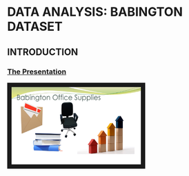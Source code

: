 # DATA ANALYSIS: BABINGTON DATASET

## INTRODUCTION

### [The Presentation](https://docs.google.com/presentation/d/1s_OkOdJtQYYU5LZB1jEZ0HX3siKXJJHOaJlCQ5YsiGI/edit?usp=sharing)
<a href="https://docs.google.com/presentation/d/1s_OkOdJtQYYU5LZB1jEZ0HX3siKXJJHOaJlCQ5YsiGI/edit?usp=sharing"><img src="https://github.com/bukkywins/Data-Analysis_Babington-Dataset/blob/main/images/babington_thumbnail.png" 
alt="IMAGE ALT TEXT HERE" width="300" height="180" border="10" /></a>
